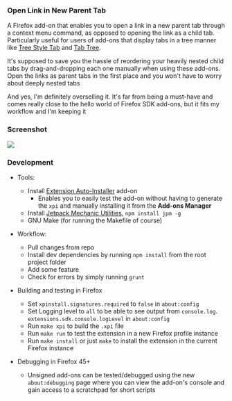 ### Open Link in New Parent Tab
A Firefox add-on that enables you to open a link in a new parent tab through a
context menu command, as opposed to opening the link as a child tab. Particularly
useful for users of add-ons that display tabs in a tree manner like
[Tree Style Tab][3] and [Tab Tree][4].

It's supposed to save you the hassle of reordering your heavily nested child tabs by
drag-and-dropping each one manually when using these add-ons. Open the links as
parent tabs in the first place and you won't have to worry about deeply nested tabs

And yes, I'm definitely overselling it. It's far from being a must-have and comes
really close to the hello world of Firefox SDK add-ons, but it fits my workflow and
I'm keeping it

### Screenshot
![](http://image.prntscr.com/image/a2a4e03357c8470384ddd75dd0a4cc39.png)

### Development

- Tools:

  + Install [Extension Auto-Installer][1] add-on
    - Enables you to easily test the add-on without having to generate the `xpi` and
      manually installing it from the **Add-ons Manager**
  + Install [Jetpack Mechanic Utilities][2], `npm install jpm -g`
  + GNU Make (for running the Makefile of course)

- Workflow:
  + Pull changes from repo
  + Install dev dependencies by running `npm install` from the root project folder
  + Add some feature
  + Check for errors by simply running `grunt`

- Building and testing in Firefox

  - Set `xpinstall.signatures.required` to `false` in `about:config`
  - Set Logging level to `all` to be able to see output from `console.log`.
    `extensions.sdk.console.logLevel` in `about:config`
  - Run `make xpi` to build the `.xpi` file
  - Run `make run` to test the extension in a new Firefox profile instance
  - Run `make install` or just `make` to install the extension in the current Firefox
    instance

- Debugging in Firefox 45+
  - Unsigned add-ons can be tested/debugged using the new `about:debugging` page
    where you can view the add-on's console and gain access to a scratchpad for short
    scripts

[1]: https://addons.mozilla.org/en-us/firefox/add-on/autoinstaller/
[2]: https://www.npmjs.com/package/jpm
[3]: https://addons.mozilla.org/en-US/firefox/addon/tree-style-tab/
[4]: https://addons.mozilla.org/en-US/firefox/addon/tab-tree/
